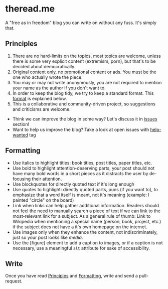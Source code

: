 theread.me
==========

A "free as in freedom" blog you can write on without any fuss. It's simply that.

Principles
----------

1. There are no hard-limits on the topics, most topics are welcome, unless there is some very explicit content (extremism, porn), but that's to be decided about democratically.
2. Original content only, no promotional content or ads. You must be the one who actually wrote the piece.
3. You may or may not write anonymously, you are not required to mention your name as the author if you don't want to.
4. In order to keep the blog tidy, we try to keep a standard format. This [format](#formatting) is explained below.
5. This is a collaborative and community-driven project, so suggestions and criticisms are welcome.
  * Think we can improve the blog in some way? Let's discuss it in [issues](issues) section!
  * Want to help us improve the blog? Take a look at open issues with [help-wanted](issues/filter:help-wanted) tag

Formatting
------

* Use italics to highlight titles: book titles, post titles, paper titles, etc.
* Use bold to highlight attention-deserving parts, your post should not have many bold words in a short pieces as it distracts the user by de-focusing their attention.
* Use blockquotes for directly quoted text if it's long enough
* Use quotes to highlight: directly quoted parts, puns (if you want to), to emphasize that a word itself is meant, not it's meaning (example: I painted "circle" on the board)
* Link when links can help gather additional information. Readers should not feel the need to manually search a piece of text if we can link to the most-relevant link for a subject. As a general rule of thumb: Link to Wikipedia when mentioning a special name (person, book, project, etc.) if the subject does not have a it's own homepage on the internet.
* Use images only when they enhance the content, not indiscriminately, just so your post looks like _media_.
* Use the [figure] element to add a caption to images, or if a caption is not necessary, use a meaningful `alt` attribute for sake of accessibility.

Write
-----------
Once you have read [Principles](#Principles) and [Formatting](#Formatting), write and send a pull-request.

